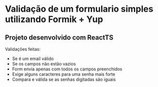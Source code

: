 # Validação de um formulario simples utilizando Formik + Yup

## Projeto desenvolvido com ReactTS

<div align="center>
<img src="https://i.imgur.com/iLFPrsP.png" width="700px"
</div>

Validações feitas:
- Se é um email válido
- Se os campos não estão vazios
- Form envia apenas com todos os campos preenchidos
- Exige alguns caracteres para uma senha mais forte
- Compara e válida se as senhas digitadas são iguais
